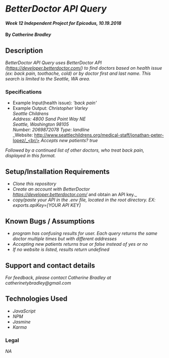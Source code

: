 # _BetterDoctor API Query_

#### _Week 12 Independent Project for Epicodus, 10.19.2018_

#### By _**Catherine Bradley**_

## Description

_BetterDoctor API Query uses BetterDoctor API (https://developer.betterdoctor.com/) to find doctors based on health issue (ex: back pain, toothache, cold) or by doctor first and last name. This search is limited to the Seattle, WA area._

### Specifications

* Example Input(health issue): _'back pain'_
* Example Output:
_Christopher Varley_<br/>
_Seattle Childrens_<br/>
_Address: 4800 Sand Point Way NE_<br/>
_Seattle, Washington 98105_<br/>
_Number: 2069872078 Type: landline_<br/>
_Website: http://www.seattlechildrens.org/medical-staff/jonathan-peter-lopez/_<br/>
_Accepts new patients? true_<br/>

_Followed by a continued list of other doctors, who treat back pain, displayed in this format._

## Setup/Installation Requirements

* _Clone this repository_
* _Create an account with BetterDoctor https://developer.betterdoctor.com/_ and obtain an API key._
* _copy/paste your API in the .env file, located in the root directory. EX: exports.apiKey=[YOUR API KEY]_

## Known Bugs / Assumptions

* _program has confusing results for user. Each query returns the same doctor multiple times but with different addresses_
* _Accepting new patients returns true or false instead of yes or no_
* _If no website is listed, results return undefined_

## Support and contact details

_For feedback, please contact Catherine Bradley at catherinetybradley@gmail.com_

## Technologies Used

* _JavaScript_
* _NPM_
* _Jasmine_
* _Karma_

### Legal

*NA*
